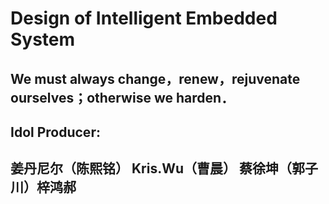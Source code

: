 #  Design of Intelligent Embedded System
## We must always change，renew，rejuvenate ourselves；otherwise we harden．  
## Idol Producer:  
## 姜丹尼尔（陈熙铭） Kris.Wu（曹晨） 蔡徐坤（郭子川）梓鸿郝

   
   

